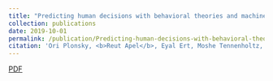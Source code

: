 ```yaml
---
title: "Predicting human decisions with behavioral theories and machine learning"
collection: publications
date: 2019-10-01
permalink: /publication/Predicting-human-decisions-with-behavioral-theories-and-machine-learning.md
citation: 'Ori Plonsky, <b>Reut Apel</b>, Eyal Ert, Moshe Tennenholtz, David Bourgin, Joshua C. Peterson, Daniel Reichman, Thomas L. Griffiths, Stuart J. Russell, Evan C. Carter, James F. Cavanagh, Ido Erev."Predicting human decisions with behavioral theories and machine learning"'
---
```

<a href='https://arxiv.org/pdf/1904.06866.pdf'>PDF</a>
&nbsp;&nbsp;&nbsp;&nbsp;
